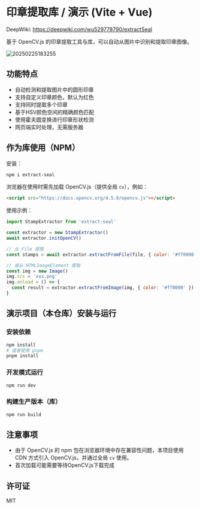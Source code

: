 # 印章提取库 / 演示 (Vite + Vue)

DeepWiki: <https://deepwiki.com/wu529778790/extractSeal>

基于 OpenCV.js 的印章提取工具与库，可以自动从图片中识别和提取印章图像。

![20250225183255](https://gcore.jsdelivr.net/gh/wu529778790/image/blog/20250225183255.png)

## 功能特点

- 自动检测和提取图片中的圆形印章
- 支持自定义印章颜色，默认为红色
- 支持同时提取多个印章
- 基于HSV颜色空间的精确颜色匹配
- 使用霍夫圆变换进行印章形状检测
- 网页端实时处理，无需服务器

## 作为库使用（NPM）

安装：

```bash
npm i extract-seal
```

浏览器在使用时需先加载 OpenCV.js（提供全局 `cv`），例如：

```html
<script src="https://docs.opencv.org/4.5.0/opencv.js"></script>
```

使用示例：

```js
import StampExtractor from 'extract-seal'

const extractor = new StampExtractor()
await extractor.initOpenCV()

// 从 File 提取
const stamps = await extractor.extractFromFile(file, { color: '#ff0000' })

// 或从 HTMLImageElement 提取
const img = new Image()
img.src = 'xxx.png'
img.onload = () => {
  const result = extractor.extractFromImage(img, { color: '#ff0000' })
}
```

## 演示项目（本仓库）安装与运行

### 安装依赖

```bash
npm install
# 或者使用 pnpm
pnpm install
```

### 开发模式运行

```bash
npm run dev
```

### 构建生产版本（库）

```bash
npm run build
```

## 注意事项

- 由于 OpenCV.js 的 npm 包在浏览器环境中存在兼容性问题，本项目使用 CDN 方式引入 OpenCV.js，并通过全局 `cv` 使用。
- 首次加载可能需要等待OpenCV.js下载完成

## 许可证

MIT
